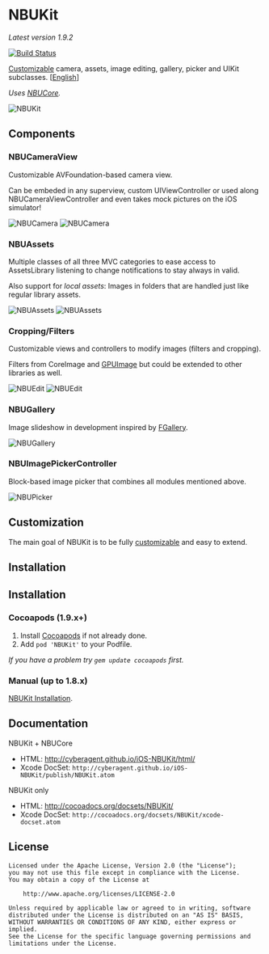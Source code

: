 NBUKit
======

_Latest version 1.9.2_

[![Build Status](https://travis-ci.org/CyberAgent/iOS-NBUKit.png?branch=master)](https://travis-ci.org/CyberAgent/iOS-NBUKit)

[Customizable](https://github.com/CyberAgent/iOS-NBUKit/wiki/NBUKit-Customization) camera, assets,
image editing, gallery, picker and UIKit subclasses. [[English](README.md)]

_Uses [NBUCore](https://github.com/CyberAgent/iOS-NBUCore)._

![NBUKit](https://raw.github.com/wiki/CyberAgent/iOS-NBUKit/images/NBUKit.png)

Components
----------

### NBUCameraView

Customizable AVFoundation-based camera view.

Can be embeded in any superview, custom UIViewController or used along NBUCameraViewController and even takes
mock pictures on the iOS simulator!

![NBUCamera](https://raw.github.com/wiki/CyberAgent/iOS-NBUKit/Camera1.png)
![NBUCamera](https://raw.github.com/wiki/CyberAgent/iOS-NBUKit/Camera2.png)

### NBUAssets

Multiple classes of all three MVC categories to ease access to AssetsLibrary listening to
change notifications to stay always in valid.

Also support for _local assets_: Images in folders that are handled just like regular library assets.

![NBUAssets](https://raw.github.com/wiki/CyberAgent/iOS-NBUKit/Assets1.png)
![NBUAssets](https://raw.github.com/wiki/CyberAgent/iOS-NBUKit/Assets2.png)

### Cropping/Filters

Customizable views and controllers to modify images (filters and cropping).

Filters from CoreImage and [GPUImage](https://github.com/BradLarson/GPUImage) but could be extended to
other libraries as well.

![NBUEdit](https://raw.github.com/wiki/CyberAgent/iOS-NBUKit/Edit2.png)
![NBUEdit](https://raw.github.com/wiki/CyberAgent/iOS-NBUKit/Edit3.png)

### NBUGallery

Image slideshow in development inspired by [FGallery](https://github.com/gdavis/FGallery-iPhone).

![NBUGallery](https://raw.github.com/wiki/CyberAgent/iOS-NBUKit/Gallery1.png)

### NBUImagePickerController

Block-based image picker that combines all modules mentioned above.

![NBUPicker](https://raw.github.com/wiki/CyberAgent/iOS-NBUKit/Picker1.png)

Customization
-------------

The main goal of NBUKit is to be fully [customizable](https://github.com/CyberAgent/iOS-NBUKit/wiki/NBUKit-Customization) and easy to extend.

Installation
------------

Installation
------------

### Cocoapods (1.9.x+)

1. Install [Cocoapods](http://cocoapods.org) if not already done.
2. Add `pod 'NBUKit'` to your Podfile.

_If you have a problem try `gem update cocoapods` first._

### Manual (up to 1.8.x)

[NBUKit Installation](https://github.com/CyberAgent/iOS-NBUKit/wiki/NBUKit-Installation).

Documentation
-------------

NBUKit + NBUCore

* HTML: http://cyberagent.github.io/iOS-NBUKit/html/
* Xcode DocSet: `http://cyberagent.github.io/iOS-NBUKit/publish/NBUKit.atom`

NBUKit only

* HTML: http://cocoadocs.org/docsets/NBUKit/
* Xcode DocSet: `http://cocoadocs.org/docsets/NBUKit/xcode-docset.atom`

License
-------

    Licensed under the Apache License, Version 2.0 (the "License");
    you may not use this file except in compliance with the License. 
    You may obtain a copy of the License at

        http://www.apache.org/licenses/LICENSE-2.0

    Unless required by applicable law or agreed to in writing, software
    distributed under the License is distributed on an "AS IS" BASIS,
    WITHOUT WARRANTIES OR CONDITIONS OF ANY KIND, either express or implied.
    See the License for the specific language governing permissions and
    limitations under the License.

